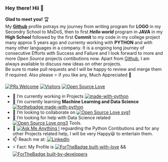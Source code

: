 ### Hey there! Hii 👋
**Glad to meet you!** :trophy: <br>
My [**Github**](https://github.com/Aditya-Kashyap) profile potrays my journey from writing program for **LOGO** in my Secondry School to MsDoS, then to first ***Hello world*** program in **JAVA** in my **High School** followed by the first **Commit** to my code in my college project many approx 5 years ago and currenty working with **PYTHON** and with many other languages in a company. It is a ongoing long journey of consecutive Efforts with Success and Failure and I look forward to more and more *Open Source* projects contibutions now. Apart from [Github](https://github.com/Aditya-Kashyap), I am always available to discuss new ideas on other projects.  
Be sure to make pull requests and I will be happy to review and merge them if required. Also please :star: if you like any, Much Appreciated :hugs: 

[![PRs Welcome](https://img.shields.io/badge/PRs-welcome-brightgreen.svg?style=flat&logo=github)](https://github.com/Aditya-Kashyap/) [![Visitors](https://visitor-badge.glitch.me/badge?page_id=vinitshahdeo.visitor-badge)](https://github.com/Aditya-Kashyap) [![Open Source Love](https://badges.frapsoft.com/os/v2/open-source.svg?v=103)](https://github.com/Aditya-Kashyap)

- 🔭 I’m currently working in Projects [![made-with-python](https://img.shields.io/badge/Made%20with-Python-1f425f.svg)](https://www.python.org/)
- 🌱 I’m currently learning **Machine Learning and Data Science** [![forthebadge made-with-python](http://ForTheBadge.com/images/badges/made-with-python.svg)](https://www.python.org/)
- 👯 I’m looking to collaborate on [![Open Source Love svg1](https://badges.frapsoft.com/os/v1/open-source.svg?v=103)](https://github.com/ellerbrock/open-source-badges/)
- 🤔 I’m looking for help with Data Science related [![Open Source Love png3](https://badges.frapsoft.com/os/v3/open-source.png?v=103)](https://github.com/ellerbrock/open-source-badges/) Tools.
- 💬 [![Ask Me Anything !](https://img.shields.io/badge/Ask%20me-anything-1abc9c.svg)](https://GitHub.com/Naereen/ama) reguarding the Python Contibutions and for any other Projects related help, I will be very Happy😃 to entertain them.
- 📫 Reach me at: [![LinkedIn](https://img.shields.io/static/v1.svg?label=Connect&message=@Aditya-Kashyap&color=blue&logo=linkedin&labelColor=blue&style=social)](https://www.linkedin.com/in/aditya-kashyap/)
- ⚡ Fact: My Profile is [![ForTheBadge built-with-love](http://ForTheBadge.com/images/badges/built-with-love.svg)](https://github.com/Aditya-Kashyap) && [![ForTheBadge built-by-developers](https://forthebadge.com/images/badges/built-by-developers.svg)](https://github.com/Aditya-Kashyap)
